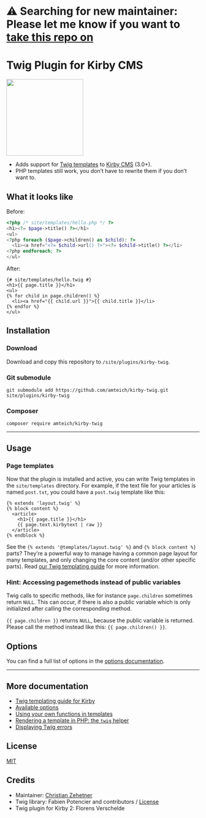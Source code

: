 # ⚠️ Searching for new maintainer: Please let me know if you want to [take this repo on](https://github.com/seehat)

# Twig Plugin for Kirby CMS

<img src="doc/kirby-twig.png" width="200" alt="">

-   Adds support for [Twig templates](http://twig.sensiolabs.org/) to [Kirby CMS](https://getkirby.com/) (3.0+).
-   PHP templates still work, you don’t have to rewrite them if you don’t want to.


## What it looks like

Before:

```php
<?php /* site/templates/hello.php */ ?>
<h1><?= $page->title() ?></h1>
<ul>
<?php foreach ($page->children() as $child): ?>
  <li><a href="<?= $child->url() ?>"><?= $child->title() ?></li>
<?php endforeach; ?>
</ul>
```

After:

```twig
{# site/templates/hello.twig #}
<h1>{{ page.title }}</h1>
<ul>
{% for child in page.children() %}
  <li><a href="{{ child.url }}">{{ child.title }}</li>
{% endfor %}
</ul>
```


## Installation

### Download

Download and copy this repository to `/site/plugins/kirby-twig`.

### Git submodule

```
git submodule add https://github.com/amteich/kirby-twig.git site/plugins/kirby-twig
```

### Composer

```
composer require amteich/kirby-twig
```

****

## Usage

### Page templates

Now that the plugin is installed and active, you can write Twig templates in the `site/templates` directory. For example, if the text file for your articles is named `post.txt`, you could have a `post.twig` template like this:

```twig
{% extends 'layout.twig' %}
{% block content %}
  <article>
    <h1>{{ page.title }}</h1>
    {{ page.text.kirbytext | raw }}
  </article>
{% endblock %}
```

See the `{% extends '@templates/layout.twig' %}` and `{% block content %}` parts? They’re a powerful way to manage having a common page layout for many templates, and only changing the core content (and/or other specific parts). Read [our Twig templating guide](doc/guide.md) for more information.

### Hint: Accessing pagemethods instead of public variables

Twig calls to specific methods, like for instance `page.children` sometimes return `NULL`. This can occur, if there is also a public variable which is only initialized after calling the corresponding method.

`{{ page.children }}` returns `NULL`, because the public variable is returned. Please call the method instead like this: `{{ page.children() }}`.

## Options

You can find a full list of options in the [options documentation](doc/options.md).

****

## More documentation

- [Twig templating guide for Kirby](doc/guide.md)
- [Available options](doc/options.md)
- [Using your own functions in templates](doc/functions.md)
- [Rendering a template in PHP: the `twig` helper](doc/twighelper.md)
- [Displaying Twig errors](doc/errors.md)

## License

[MIT](LICENSE.md)

## Credits

- Maintainer: [Christian Zehetner](https://github.com/seehat)
- Twig library: Fabien Potencier and contributors / [License](https://github.com/twigphp/Twig/blob/3.x/LICENSE)
- Twig plugin for Kirby 2: Florens Verschelde
